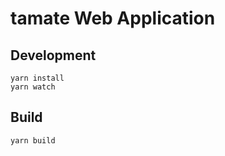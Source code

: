 # tamate Web Application

## Development
```
yarn install
yarn watch
```

## Build
```
yarn build
```
